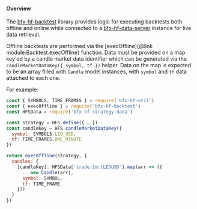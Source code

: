 #### Overview

The [bfx-hf-backtest](https://github.com/bitfinexcom/bfx-hf-backtest) library provides logic for executing backtests both offline and online while connected to a [bfx-hf-data-server](https://github.com/bitfinexcom/bf-hf-data-server) instance for live data retrieval.

Offline backtests are performed via the [execOffline]{@link module:Backtest.execOffline} function. Data must be provided on a map key'ed by a candle market data identifier which can be generated via the `candleMarketDataKey({ symbol, tf })` helper. Data on the map is expected to be an array filled with `Candle` model instances, with `symbol` and `tf` data attached to each one.

For example:

```js
const { SYMBOLS, TIME_FRAMES } = require('bfx-hf-util')
const { execOffline } = require('bfx-hf-backtest')
const HFSData = require('bfx-hf-strategy-data')

const strategy = HFS.define({ … })
const candleKey = HFS.candleMarketDataKey({
  symbol: SYMBOLS.LEO_USD,
  tf: TIME_FRAMES.ONE_MINUTE
})

return execOffline(strategy, {
  candles: {
    [candleKey]: HFSData['trade:1m:tLEOUSD'].map(arr => ({
      ...new Candle(arr),
      symbol: SYMBOL,
      tf: TIME_FRAME
    }))
  }
})
```

